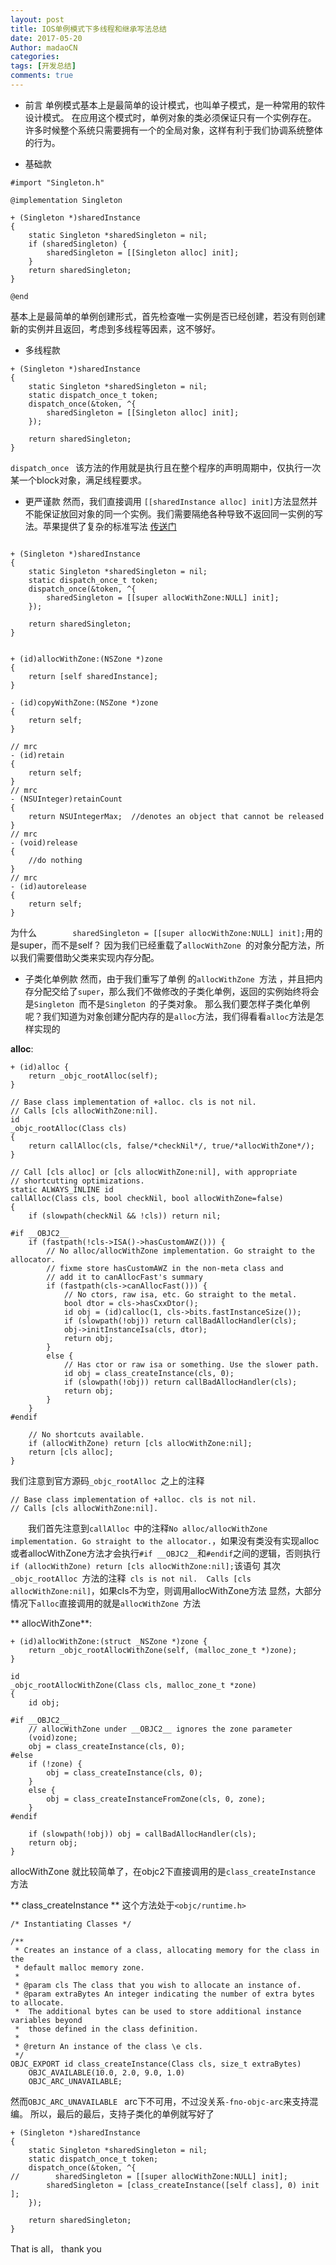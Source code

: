 ```yaml
---
layout: post
title: IOS单例模式下多线程和继承写法总结
date: 2017-05-20
Author: madaoCN
categories: 
tags: [开发总结]
comments: true
---
```


* 前言
单例模式基本上是最简单的设计模式，也叫单子模式，是一种常用的软件设计模式。 在应用这个模式时，单例对象的类必须保证只有一个实例存在。 许多时候整个系统只需要拥有一个的全局对象，这样有利于我们协调系统整体的行为。

* 基础款

>>


```objc
#import "Singleton.h"

@implementation Singleton

+ (Singleton *)sharedInstance
{
    static Singleton *sharedSingleton = nil;
    if (sharedSingleton) {
        sharedSingleton = [[Singleton alloc] init];
    }
    return sharedSingleton;
}

@end

```
基本上是最简单的单例创建形式，首先检查唯一实例是否已经创建，若没有则创建新的实例并且返回，考虑到多线程等因素，这不够好。

* 多线程款

```objc
+ (Singleton *)sharedInstance
{
    static Singleton *sharedSingleton = nil;
    static dispatch_once_t token;
    dispatch_once(&token, ^{
        sharedSingleton = [[Singleton alloc] init];
    });

    return sharedSingleton;
}
```

`dispatch_once ` 该方法的作用就是执行且在整个程序的声明周期中，仅执行一次某一个block对象，满足线程要求。

* 更严谨款
然而，我们直接调用 `[[sharedInstance alloc] init]`方法显然并不能保证放回对象的同一个实例。我们需要隔绝各种导致不返回同一实例的写法。苹果提供了复杂的标准写法 [传送门](https://developer.apple.com/legacy/library/documentation/Cocoa/Conceptual/CocoaFundamentals/CocoaObjects/CocoaObjects.html#//apple_ref/doc/uid/TP40002974-CH4-SW32)

```objc

+ (Singleton *)sharedInstance
{
    static Singleton *sharedSingleton = nil;
    static dispatch_once_t token;
    dispatch_once(&token, ^{
        sharedSingleton = [[super allocWithZone:NULL] init];
    });
    
    return sharedSingleton;
}


+ (id)allocWithZone:(NSZone *)zone
{
    return [self sharedInstance];
}

- (id)copyWithZone:(NSZone *)zone
{
    return self;
}

// mrc
- (id)retain
{
    return self;
}
// mrc
- (NSUInteger)retainCount
{
    return NSUIntegerMax;  //denotes an object that cannot be released
}
// mrc
- (void)release
{
    //do nothing
}
// mrc
- (id)autorelease
{
    return self;
}

```
为什么`        sharedSingleton = [[super allocWithZone:NULL] init];`用的是super，而不是self？ 因为我们已经重载了`allocWithZone `的对象分配方法，所以我们需要借助父类来实现内存分配。

* 子类化单例款
然而，由于我们重写了单例 的`allocWithZone `方法 ，并且把内存分配交给了`super`，那么我们不做修改的子类化单例，返回的实例始终将会是`Singleton `而不是`Singleton `的子类对象。
那么我们要怎样子类化单例呢？我们知道为对象创建分配内存的是`alloc`方法，我们得看看`alloc`方法是怎样实现的


**alloc**:
```objc
+ (id)alloc {
    return _objc_rootAlloc(self);
}

// Base class implementation of +alloc. cls is not nil.
// Calls [cls allocWithZone:nil].
id
_objc_rootAlloc(Class cls)
{
    return callAlloc(cls, false/*checkNil*/, true/*allocWithZone*/);
}

// Call [cls alloc] or [cls allocWithZone:nil], with appropriate 
// shortcutting optimizations.
static ALWAYS_INLINE id
callAlloc(Class cls, bool checkNil, bool allocWithZone=false)
{
    if (slowpath(checkNil && !cls)) return nil;

#if __OBJC2__
    if (fastpath(!cls->ISA()->hasCustomAWZ())) {
        // No alloc/allocWithZone implementation. Go straight to the allocator.
        // fixme store hasCustomAWZ in the non-meta class and 
        // add it to canAllocFast's summary
        if (fastpath(cls->canAllocFast())) {
            // No ctors, raw isa, etc. Go straight to the metal.
            bool dtor = cls->hasCxxDtor();
            id obj = (id)calloc(1, cls->bits.fastInstanceSize());
            if (slowpath(!obj)) return callBadAllocHandler(cls);
            obj->initInstanceIsa(cls, dtor);
            return obj;
        }
        else {
            // Has ctor or raw isa or something. Use the slower path.
            id obj = class_createInstance(cls, 0);
            if (slowpath(!obj)) return callBadAllocHandler(cls);
            return obj;
        }
    }
#endif

    // No shortcuts available.
    if (allocWithZone) return [cls allocWithZone:nil];
    return [cls alloc];
}
```
我们注意到官方源码`_objc_rootAlloc `之上的注释
```objc
// Base class implementation of +alloc. cls is not nil.
// Calls [cls allocWithZone:nil].
```

  我们首先注意到`callAlloc `中的注释`No alloc/allocWithZone implementation. Go straight to the allocator.`，如果没有类没有实现alloc或者allocWithZone方法才会执行`#if __OBJC2__`和`#endif`之间的逻辑，否则执行`if (allocWithZone) return [cls allocWithZone:nil];`该语句
其次 `_objc_rootAlloc `方法的注释` cls is not nil.  Calls [cls allocWithZone:nil]`，如果cls不为空，则调用allocWithZone方法
显然，大部分情况下`alloc`直接调用的就是`allocWithZone `方法

** allocWithZone**:
```objc
+ (id)allocWithZone:(struct _NSZone *)zone {
    return _objc_rootAllocWithZone(self, (malloc_zone_t *)zone);
}

id
_objc_rootAllocWithZone(Class cls, malloc_zone_t *zone)
{
    id obj;

#if __OBJC2__
    // allocWithZone under __OBJC2__ ignores the zone parameter
    (void)zone;
    obj = class_createInstance(cls, 0);
#else
    if (!zone) {
        obj = class_createInstance(cls, 0);
    }
    else {
        obj = class_createInstanceFromZone(cls, 0, zone);
    }
#endif

    if (slowpath(!obj)) obj = callBadAllocHandler(cls);
    return obj;
}

```
allocWithZone 就比较简单了，在objc2下直接调用的是`class_createInstance `方法


** class_createInstance **
这个方法处于`<objc/runtime.h>`

```objc
/* Instantiating Classes */

/** 
 * Creates an instance of a class, allocating memory for the class in the 
 * default malloc memory zone.
 * 
 * @param cls The class that you wish to allocate an instance of.
 * @param extraBytes An integer indicating the number of extra bytes to allocate. 
 *  The additional bytes can be used to store additional instance variables beyond 
 *  those defined in the class definition.
 * 
 * @return An instance of the class \e cls.
 */
OBJC_EXPORT id class_createInstance(Class cls, size_t extraBytes)
    OBJC_AVAILABLE(10.0, 2.0, 9.0, 1.0)
    OBJC_ARC_UNAVAILABLE;
```
然而`OBJC_ARC_UNAVAILABLE ` arc下不可用，不过没关系`-fno-objc-arc`来支持混编。
所以，最后的最后，支持子类化的单例就写好了

```objc
+ (Singleton *)sharedInstance
{
    static Singleton *sharedSingleton = nil;
    static dispatch_once_t token;
    dispatch_once(&token, ^{
//        sharedSingleton = [[super allocWithZone:NULL] init];
        sharedSingleton = [class_createInstance([self class], 0) init ];
    });
    
    return sharedSingleton;
}

```

That is all， thank you